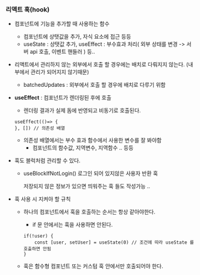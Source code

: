 ### 리액트 훅(hook)

- 컴포넌트에 기능을 추가할 때 사용하는 함수 

  - 컴포넌트에 상탯값을 추가, 자식 요소에 접근 등등
  - useState : 상탯값 추가, useEffect : 부수효과 처리( 외부 상태를 변경 -> 서버 api 호출, 이벤트 핸들러 ) 등..

- 리액트에서 관리하지 않는 외부에서 호출 할 경우에는 배치로 다뤄지지 않는다. (내부에서 관리가 되어지지 않기때문)

  - batchedUpdates : 외부에서 호출 할 경우에 배치로 다루기 위함 

- **useEffect** : 컴포넌트가 렌더링된 후에 호출 

  - 렌더링 결과가 실제 돔에 반영되고 비동기로 호출된다.

  ```
  useEffect(()=> {
  }, []) // 의존성 배열 
  ```

  - 의존성 배열에서는 부수 효과 함수에서 사용한 변수를 잘 봐야함
    - 컴포넌트의 함수값, 지역변수, 지역함수 .. 등등 

- 훅도 블럭처럼 관리할 수 있다.

  - useBlockIfNotLogin() 로그인 되어 있지않은 사용자 반환 훅 

    저장되지 않은 정보가 있으면 띄워주는 훅 들도 작성가능 ..

- 훅 사용 시 지켜야 할 규칙

  - 하나의 컴포넌트에서 훅을 호출하는 순서는 항상 같아야한다.

    - if 문 안에서는 훅을 사용하면 안된다. 

    ```
    if(!user) {
    	const [user, setUser] = useState(0) // 조건에 따라 useState 를 호출하면 안됨 
    }
    ```

    

  - 훅은 함수형 컴포넌트 또는 커스텀 훅 안에서만 호출되어야 한다.